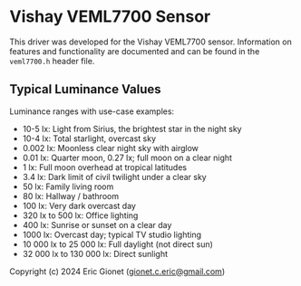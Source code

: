 # Vishay VEML7700 Sensor
This driver was developed for the Vishay VEML7700 sensor.  Information on features and functionality are documented and can be found in the `veml7700.h` header file.

## Typical Luminance Values
Luminance ranges with use-case examples:
- 10-5 lx:                 Light from Sirius, the brightest star in the night sky
- 10-4 lx:                 Total starlight, overcast sky
- 0.002 lx:                Moonless clear night sky with airglow
- 0.01 lx:                 Quarter moon, 0.27 lx; full moon on a clear night
- 1 lx:                    Full moon overhead at tropical latitudes
- 3.4 lx:                  Dark limit of civil twilight under a clear sky
- 50 lx:                   Family living room
- 80 lx:                   Hallway / bathroom
- 100 lx:                  Very dark overcast day
- 320 lx to 500 lx:        Office lighting
- 400 lx:                  Sunrise or sunset on a clear day
- 1000 lx:                 Overcast day; typical TV studio lighting
- 10 000 lx to 25 000 lx:  Full daylight (not direct sun)
- 32 000 lx to 130 000 lx: Direct sunlight




Copyright (c) 2024 Eric Gionet (gionet.c.eric@gmail.com)